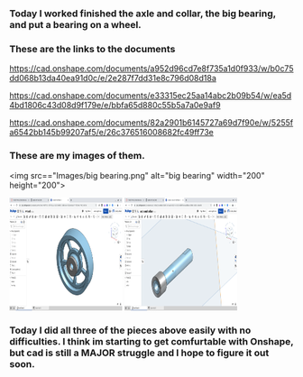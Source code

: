 ### Today I worked finished the axle and collar, the big bearing, and put a bearing on a wheel.

### These are the links to the documents

https://cad.onshape.com/documents/a952d96cd7e8f735a1d0f933/w/b0c75dd068b13da40ea91d0c/e/2e287f7dd31e8c796d08d18a

https://cad.onshape.com/documents/e33315ec25aa14abc2b09b54/w/ea5d4bd1806c43d08d9f179e/e/bbfa65d880c55b5a7a0e9af9

https://cad.onshape.com/documents/82a2901b6145727a69d7f90e/w/5255fa6542bb145b99207af5/e/26c376516008682fc49ff73e

### These are my images of them.

<img src=="Images/big bearing.png" alt="big bearing" width="200" height="200">

<img src="Images/wheelwithaxle.png" alt="Wheel with axle" width="200" height="200">

<img src="Images/axle and collar.png" alt="axle and collar" width="200" height="200">

### Today I did all three of the pieces above easily with no difficulties. I think im starting to get comfurtable with Onshape, but cad is still a MAJOR struggle and I hope to figure it out soon.
